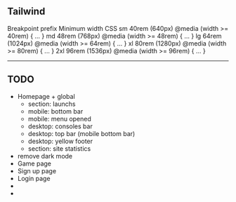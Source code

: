 ## Tailwind

Breakpoint prefix	Minimum width	CSS
sm	40rem (640px)	@media (width >= 40rem) { ... }
md	48rem (768px)	@media (width >= 48rem) { ... }
lg	64rem (1024px)	@media (width >= 64rem) { ... }
xl	80rem (1280px)	@media (width >= 80rem) { ... }
2xl	96rem (1536px)	@media (width >= 96rem) { ... }

---

## TODO

- Homepage + global
  - section: launchs
  - mobile: bottom bar
  - mobile: menu opened
  - desktop: consoles bar
  - desktop: top bar (mobile bottom bar)
  - desktop: yellow footer
  - section: site statistics
- remove dark mode
- Game page
- Sign up page
- Login page
- 
- 
